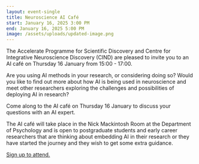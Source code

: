```yaml
---
layout: event-single
title: Neuroscience AI Café
start: January 16, 2025 3:00 PM
end: January 16, 2025 5:00 PM
image: /assets/uploads/updated-image.png
---
```

The Accelerate Programme for Scientific Discovery and Centre for Integrative Neuroscience Discovery (CIND) are pleased to invite you to an AI café on Thursday 16 January from 15:00 - 17:00. 

Are you using AI methods in your research, or considering doing so? Would you like to find out more about how AI is being used in neuroscience and meet other researchers exploring the challenges and possibilities of deploying AI in research?

Come along to the AI café on Thursday 16 January to discuss your questions with an AI expert.

T﻿he AI café will take place in the Nick Mackintosh Room at the Department of Psychology and is open to postgraduate students and early career researchers that are thinking about embedding AI in their research or they have started the journey and they wish to get some extra guidance.

[S﻿ign up to attend.](https://forms.office.com/Pages/ResponsePage.aspx?id=RQSlSfq9eUut41R7TzmG6SaVOxbmBOdAg9GzbnrB5IRUNFNORE44WTFaNEwwSUNESU4wQ1RRSkU0WS4u)